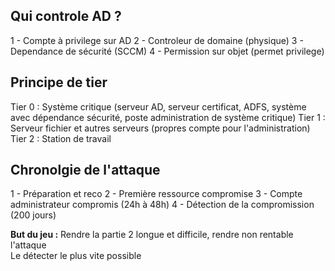 ## Qui controle AD ?

1 - Compte à privilege sur AD
2 - Controleur de domaine (physique)
3 - Dependance de sécurité (SCCM)
4 - Permission sur objet (permet privilege)

## Principe de tier

Tier 0 : Système critique (serveur AD, serveur certificat, ADFS, système avec dépendance sécurité, poste administration de système critique)
Tier 1 : Serveur fichier et autres serveurs (propres compte pour l'administration)
Tier 2 : Station de travail

## Chronolgie de l'attaque

1 - Préparation et reco
2 - Première ressource compromise
3 - Compte administrateur compromis (24h à 48h)
4 - Détection de la compromission (200 jours)

**But du jeu :**  Rendre la partie 2 longue et difficile, rendre non rentable l'attaque\
Le détecter le plus vite possible


